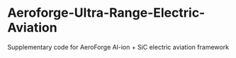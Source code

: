 # Aeroforge-Ultra-Range-Electric-Aviation
Supplementary code for AeroForge Al-ion + SiC electric aviation framework

